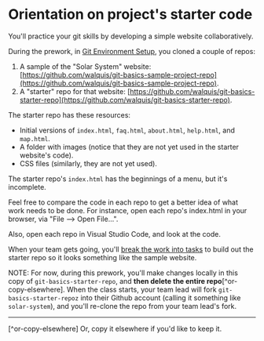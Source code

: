 # Orientation on project's starter code

You'll practice your git skills by developing a simple website collaboratively.

During the prework, in [Git Environment Setup](/prework/env-setup.md), you cloned a couple of repos:
1. A sample of the "Solar System" website: [https://github.com/walquis/git-basics-sample-project-repo](https://github.com/walquis/git-basics-sample-project-repo).
1. A "starter" repo for that website:
[https://github.com/walquis/git-basics-starter-repo](https://github.com/walquis/git-basics-starter-repo).

The starter repo has these resources:
- Initial versions of `index.html`, `faq.html`, `about.html`, `help.html`, and `map.html`.
- A folder with images (notice that they are not yet used in the starter website's code).
- CSS files (similarly, they are not yet used).

The starter repo's `index.html` has the beginnings of a menu, but it's incomplete.

Feel free to compare the code in each repo to get a better idea of what work needs to be done.  For instance, open each repo's index.html in your browser, via "File --> Open File...".

Also, open each repo in Visual Studio Code, and look at the code.

When your team gets going, you'll [break the work into tasks](/session2/add-features.md) to build out the starter repo so it looks something like the sample website.

NOTE: For now, during this prework, you'll make changes locally in this copy of `git-basics-starter-repo`, and **then delete the entire repo**[^or-copy-elsewhere].  When the class starts, your team lead will fork `git-basics-starter-repoz` into their Github account (calling it something like `solar-system`), and you'll re-clone the repo from your team lead's fork.

---
[^or-copy-elsewhere] Or, copy it elsewhere if you'd like to keep it.
